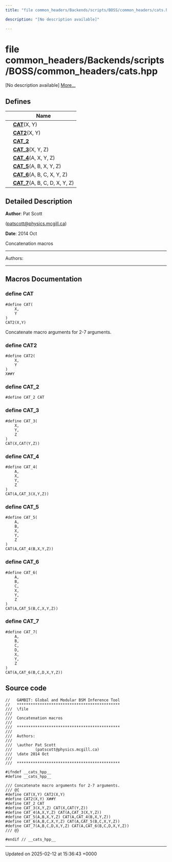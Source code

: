 ```yaml
---
title: "file common_headers/Backends/scripts/BOSS/common_headers/cats.hpp"

description: "[No description available]"

---
```


# file common_headers/Backends/scripts/BOSS/common_headers/cats.hpp

[No description available] [More...](#detailed-description)

## Defines

|                | Name           |
| -------------- | -------------- |
|  | **[CAT](/documentation/code/files/backends_2scripts_2boss_2common__headers_2cats_8hpp/#define-cat)**(X, Y)  |
|  | **[CAT2](/documentation/code/files/backends_2scripts_2boss_2common__headers_2cats_8hpp/#define-cat2)**(X, Y)  |
|  | **[CAT_2](/documentation/code/files/backends_2scripts_2boss_2common__headers_2cats_8hpp/#define-cat-2)**  |
|  | **[CAT_3](/documentation/code/files/backends_2scripts_2boss_2common__headers_2cats_8hpp/#define-cat-3)**(X, Y, Z)  |
|  | **[CAT_4](/documentation/code/files/backends_2scripts_2boss_2common__headers_2cats_8hpp/#define-cat-4)**(A, X, Y, Z)  |
|  | **[CAT_5](/documentation/code/files/backends_2scripts_2boss_2common__headers_2cats_8hpp/#define-cat-5)**(A, B, X, Y, Z)  |
|  | **[CAT_6](/documentation/code/files/backends_2scripts_2boss_2common__headers_2cats_8hpp/#define-cat-6)**(A, B, C, X, Y, Z)  |
|  | **[CAT_7](/documentation/code/files/backends_2scripts_2boss_2common__headers_2cats_8hpp/#define-cat-7)**(A, B, C, D, X, Y, Z)  |

## Detailed Description


**Author**: Pat Scott 

 ([patscott@physics.mcgill.ca](mailto:patscott@physics.mcgill.ca)) 

**Date**: 2014 Oct

Concatenation macros



------------------

Authors:



------------------




## Macros Documentation

### define CAT

```
#define CAT(
    X,
    Y
)
CAT2(X,Y)
```


Concatenate macro arguments for 2-7 arguments. 


### define CAT2

```
#define CAT2(
    X,
    Y
)
X##Y
```


### define CAT_2

```
#define CAT_2 CAT
```


### define CAT_3

```
#define CAT_3(
    X,
    Y,
    Z
)
CAT(X,CAT(Y,Z))
```


### define CAT_4

```
#define CAT_4(
    A,
    X,
    Y,
    Z
)
CAT(A,CAT_3(X,Y,Z))
```


### define CAT_5

```
#define CAT_5(
    A,
    B,
    X,
    Y,
    Z
)
CAT(A,CAT_4(B,X,Y,Z))
```


### define CAT_6

```
#define CAT_6(
    A,
    B,
    C,
    X,
    Y,
    Z
)
CAT(A,CAT_5(B,C,X,Y,Z))
```


### define CAT_7

```
#define CAT_7(
    A,
    B,
    C,
    D,
    X,
    Y,
    Z
)
CAT(A,CAT_6(B,C,D,X,Y,Z))
```


## Source code

```
//   GAMBIT: Global and Modular BSM Inference Tool
//   *********************************************
///  \file
///
///  Concatenation macros
///
///  *********************************************
///
///  Authors: 
///   
///  \author Pat Scott  
///          (patscott@physics.mcgill.ca)
///  \date 2014 Oct
///
///  *********************************************

#ifndef __cats_hpp__
#define __cats_hpp__

/// Concatenate macro arguments for 2-7 arguments.
/// @{
#define CAT(X,Y) CAT2(X,Y)
#define CAT2(X,Y) X##Y
#define CAT_2 CAT
#define CAT_3(X,Y,Z) CAT(X,CAT(Y,Z))
#define CAT_4(A,X,Y,Z) CAT(A,CAT_3(X,Y,Z))
#define CAT_5(A,B,X,Y,Z) CAT(A,CAT_4(B,X,Y,Z))
#define CAT_6(A,B,C,X,Y,Z) CAT(A,CAT_5(B,C,X,Y,Z))
#define CAT_7(A,B,C,D,X,Y,Z) CAT(A,CAT_6(B,C,D,X,Y,Z))
/// @}

#endif // __cats_hpp__
```


-------------------------------

Updated on 2025-02-12 at 15:36:43 +0000
